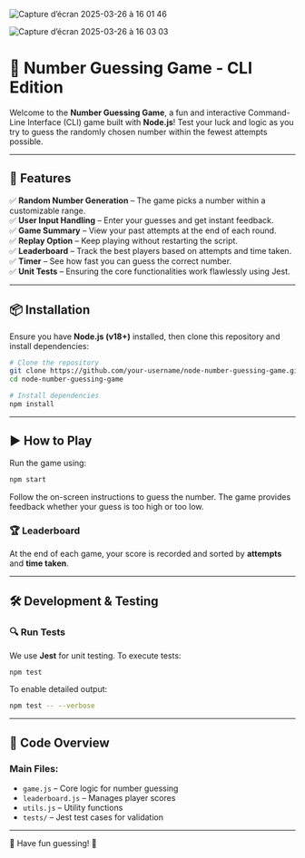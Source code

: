 
![Capture d’écran 2025-03-26 à 16 01 46](https://github.com/user-attachments/assets/2ee2e2a9-101e-4460-b7e3-f9fbe693271a)

![Capture d’écran 2025-03-26 à 16 03 03](https://github.com/user-attachments/assets/742c1fe0-7b43-4388-8fd1-98032b8cecf8)

# 🎯 Number Guessing Game - CLI Edition

Welcome to the **Number Guessing Game**, a fun and interactive Command-Line Interface (CLI) game built with **Node.js**! Test your luck and logic as you try to guess the randomly chosen number within the fewest attempts possible.

---

## 🚀 Features

✅ **Random Number Generation** – The game picks a number within a customizable range.  
✅ **User Input Handling** – Enter your guesses and get instant feedback.  
✅ **Game Summary** – View your past attempts at the end of each round.  
✅ **Replay Option** – Keep playing without restarting the script.  
✅ **Leaderboard** – Track the best players based on attempts and time taken.  
✅ **Timer** – See how fast you can guess the correct number.  
✅ **Unit Tests** – Ensuring the core functionalities work flawlessly using Jest.

---

## 📦 Installation

Ensure you have **Node.js (v18+)** installed, then clone this repository and install dependencies:

```sh
# Clone the repository
git clone https://github.com/your-username/node-number-guessing-game.git
cd node-number-guessing-game

# Install dependencies
npm install
```

---

## ▶️ How to Play

Run the game using:

```sh
npm start
```

Follow the on-screen instructions to guess the number. The game provides feedback whether your guess is too high or too low.

### 🏆 Leaderboard

At the end of each game, your score is recorded and sorted by **attempts** and **time taken**.

---

## 🛠 Development & Testing

### 🔍 Run Tests

We use **Jest** for unit testing. To execute tests:

```sh
npm test
```

To enable detailed output:

```sh
npm test -- --verbose
```

---

## 📜 Code Overview

### Main Files:

- `game.js` – Core logic for number guessing
- `leaderboard.js` – Manages player scores
- `utils.js` – Utility functions
- `tests/` – Jest test cases for validation

---

🎉 Have fun guessing! 🎯
